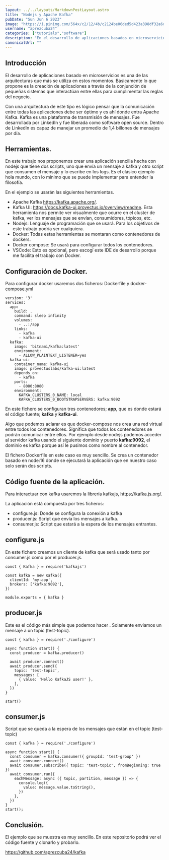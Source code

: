 ```yaml
---
layout: ../../layouts/MarkdownPostLayout.astro
title: "Nodejs y Apache Kafka"
pubDate: "Sun Jun 6 2023"
image: "https://i.pinimg.com/564x/c2/12/4b/c2124be06ded5d423a398df32a6d41c9.jpg"
username: "aprezcuba24"
categories: ["tutorials","software"]
description: "En el desarrollo de aplicaciones basados en microservicios, uno de los puntos claves es la transmisión de mensajes entre todos los componentes. Y es ahí donde Apache kafka entra en acción. Kafka fue desarrollada por LinkedIn es open source."
canonicalUrl: ""
---
```


## Introducción

El desarrollo de aplicaciones basado en microservicios es una de las arquitecturas que más se utiliza en estos momentos. Básicamente lo que propone es la creación de aplicaciones a través de la conjunción de pequeñas sistemas que interactúan entre ellas para cumplimentar las reglas del negocio.

Con una arquitectura de este tipo es lógico pensar que la comunicación entre todas las aplicaciones debe ser óptimo y es ahí donde entra Apache Kafka. Kafka es una plataforma de transmisión de mensajes. Fue desarrollada por LinkedIn y fue liberada como software open source. Dentro de LinkedIn es capaz de manejar un promedio de 1,4 billones de mensajes por día.

## Herramientas.

En este trabajo nos proponemos crear una aplicación sencilla hecha con nodejs que tiene dos scripts, uno que envía un mensaje a kafka y otro script que consumen el mensaje y lo escribe en los logs. Es el clásico ejemplo hola mundo, con lo mínimo que se puede implementar para entender la filosofía.

En el ejemplo se usarán las siguientes herramientas.

  - Apache Kafka https://kafka.apache.org/.
  - Kafka UI: https://docs.kafka-ui.provectus.io/overview/readme. Esta herramienta nos permite ver visualmente que ocurre en el cluster de kafka, ver los mensajes que se envían, consumidores, tópicos, etc.
  - Nodejs: Lenguaje de programación que se usará. Para los objetivos de este trabajo podría ser cualquiera.
  - Docker: Todas estas herramientas se montaran como contenedores de dockers.
  - Docker compose: Se usará para configurar todos los contenedores.
  - VSCode: Esto es opcional, pero escogí este IDE de desarrollo porque me facilita el trabajo con Docker.

## Configuración de Docker.

Para configurar docker usaremos dos ficheros: Dockerfile y docker-compose.yml

```
version: '3'
services:
  app:
    build: .
    command: sleep infinity
    volumes:
      - ..:/app
    links:
      - kafka
      - kafka-ui
  kafka:
    image: 'bitnami/kafka:latest'
    environment:
      - ALLOW_PLAINTEXT_LISTENER=yes
  kafka-ui:
    container_name: kafka-ui
    image: provectuslabs/kafka-ui:latest
    depends_on:
      - kafka
    ports:
      - 8080:8080
    environment:
      KAFKA_CLUSTERS_0_NAME: local
      KAFKA_CLUSTERS_0_BOOTSTRAPSERVERS: kafka:9092

```

En este fichero se configuran tres contenedores; **app**, que es donde estará el código fuente; **kafka** y **kafka-ui**.

Algo que podemos aclarar es que docker-compose nos crea una red virtual entre todos los contenedores. Significa que todos los contenedores se podrán comunicar entre ellos. Por ejemplo desde nodejs podemos acceder al servidor kafka usando el siguiente dominio y puerto **kafka:9092**, el dominio es kafka porque así le pusimos como nombre al contenedor.

El fichero Dockerfile en este caso es muy sencillo. Se crea un contenedor basado en node:16 donde se ejecutará la aplicación que en nuestro caso solo serán dos scripts.

## Código fuente de la aplicación.

Para interactuar con kafka usaremos la librería kafkajs, https://kafka.js.org/.

La aplicación está compuesta por tres ficheros:

  - configure.js: Donde se configura la conexión a kafka
  - producer.js: Script que envía los mensajes a kafka.
  - consumer.js: Script que estará a la espera de los mensajes entrantes.

## configure.js

En este fichero creamos un cliente de kafka que será usado tanto por consumer.js como por el producer.js.

```
const { Kafka } = require('kafkajs')

const kafka = new Kafka({
  clientId: 'my-app',
  brokers: ['kafka:9092'],
})

module.exports = { kafka }
```

## producer.js

Este es el código más simple que podemos hacer . Solamente enviamos un mensaje a un topic (test-topic).

```
const { kafka } = require('./configure')

async function start() {
  const producer = kafka.producer()

  await producer.connect()
  await producer.send({
    topic: 'test-topic',
    messages: [
      { value: 'Hello KafkaJS user!' },
    ],
  })
}

start()
```

## consumer.js

Script que se queda a la espera de los mensajes que están en el topic (test-topic)

```
const { kafka } = require('./configure')

async function start() {
  const consumer = kafka.consumer({ groupId: 'test-group' })
  await consumer.connect()
  await consumer.subscribe({ topic: 'test-topic', fromBeginning: true })
  await consumer.run({
    eachMessage: async ({ topic, partition, message }) => {
      console.log({
        value: message.value.toString(),
      })
    },
  })
}
start();
```

## Conclusión.

El ejemplo que se muestra es muy sencillo. En este repositorio podrá ver el código fuente y clonarlo y probarlo.

https://github.com/aprezcuba24/kafka